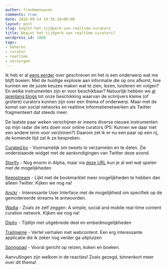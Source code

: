 ```yaml
---
author: frankmeeuwsen
comments: true
date: 2010-09-14 19:36:18+00:00
layout: post
slug: begint-het-tijdperk-van-realtime-curators
title: Begint het tijdperk van realtime curators?
wordpress_id: 1068
tags:
- beheren
- curator
- realtime
- verzorgen
---
```


Ik heb er al [eens eerder](http://incredibleadventure.nl/2010/03/in-drie-stappen-naar-real-time-curators-graag/) over geschreven en het is een onderwerp wat me blijft boeien: Met de huidige explosie aan informatie die op ons afkomt, hoe kunnen we de juiste keuzes maken wat te zien, lezen, luisteren en volgen? En welke instrumenten zijn er voor beschikbaar? Natuurlijk hebben we [al jarenlang blogs](http://www.bloghelden.nl) tot onze beschikking waarvan de schrijvers kleine (of grotere) curators kunnen zijn over een thema of onderwerp. Maar met de komst van social networks en realtime informatienetwerken als Twitter fragmenteert dat steeds meer.

De laatste paar weken verschijnen er ineens diverse nieuwe instrumenten op mijn radar die iets doen voor online curators (PS: Kunnen we daar niet een andere term voor verzinnen?) Daarom zet ik er nu een paar op een rij, de komende tijd zal ik ze bespreken.

<!-- more -->

[Curated.by](http://curated.by) - Voornamelijk om tweets te verzamelen en te delen. Zie onderstaande widget met de aankondigingen van Twitter deze avond.



[Storify](http://storify.com) - Nog enorm in Alpha, maar via [deze URL](http://preview.storify.com) kun je al wel wat spelen met de mogelijkheden

[Keepstream](http://keepstream.com/) - Lijkt met de bookmarklet meer mogelijkheden te hebben dan alleen Twitter. Kijken we nog na!

[Anckr](http://www.anckr.com/) - Interessante User Interface met de mogelijkheid om specifiek op de gemodereerde streams te antwoorden.

[Wadja](http://www.wadja.com/) - Zoals ze zelf zeggen: A  simple, social and mobile real-time content curation network. Kijken we nog na!

[Dipity](http://www.dipity.com/) - Tijdlijn met uitgebreide deel en embedmogelijkheden

[Trailmeme](http://trailmeme.com/) - Vertel verhalen met webcontent. Een erg interessante applicatie die ik zeker nog verder ga uitpluizen

[Springpad](http://springpadit.com/) - Vooral gericht op reizen, koken en boeken.

Aanvullingen zijn welkom in de reacties! Zoals gezegd, binnenkort meer over dit thema!
